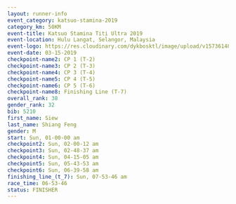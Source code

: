 ```yaml
---
layout: runner-info 
event_category: katsuo-stamina-2019 
category_km: 50KM 
event-title: Katsuo Stamina Titi Ultra 2019 
event-location: Hulu Langat, Selangor, Malaysia 
event-logo: https://res.cloudinary.com/dykbosktl/image/upload/v1573614825/Logo/Logo_p7ft6n.png
event-date: 03-15-2019 
checkpoint-name2: CP 1 (T-2) 
checkpoint-name3: CP 2 (T-3) 
checkpoint-name4: CP 3 (T-4) 
checkpoint-name5: CP 4 (T-5) 
checkpoint-name6: CP 5 (T-6) 
checkpoint-name8: Finishing Line (T-7) 
overall_rank: 38
gender_rank: 32
bib: 5210
first_name: Siew
last_name: Shiang Feng
gender: M
start: Sun, 01-00-00 am
checkpoint2: Sun, 02-00-12 am
checkpoint3: Sun, 02-48-37 am
checkpoint4: Sun, 04-15-05 am
checkpoint5: Sun, 05-43-53 am
checkpoint6: Sun, 06-39-58 am
finishing_line_(t_7): Sun, 07-53-46 am
race_time: 06-53-46
status: FINISHER
---
```

